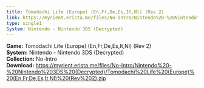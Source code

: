 ```yaml
---
title: Tomodachi Life (Europe) (En,Fr,De,Es,It,Nl) (Rev 2)
link: https://myrient.erista.me/files/No-Intro/Nintendo%20-%20Nintendo%203DS%20(Decrypted)/Tomodachi%20Life%20(Europe)%20(En,Fr,De,Es,It,Nl)%20(Rev%202).zip
type: single1
System: Nintendo - Nintendo 3DS (Decrypted)
---
```

<b>Game:</b> Tomodachi Life (Europe) (En,Fr,De,Es,It,Nl) (Rev 2)<br>
<b>System:</b> Nintendo - Nintendo 3DS (Decrypted)<br>
<b>Collection:</b> No-Intro<br>
<b>Download:</b> https://myrient.erista.me/files/No-Intro/Nintendo%20-%20Nintendo%203DS%20(Decrypted)/Tomodachi%20Life%20(Europe)%20(En,Fr,De,Es,It,Nl)%20(Rev%202).zip
